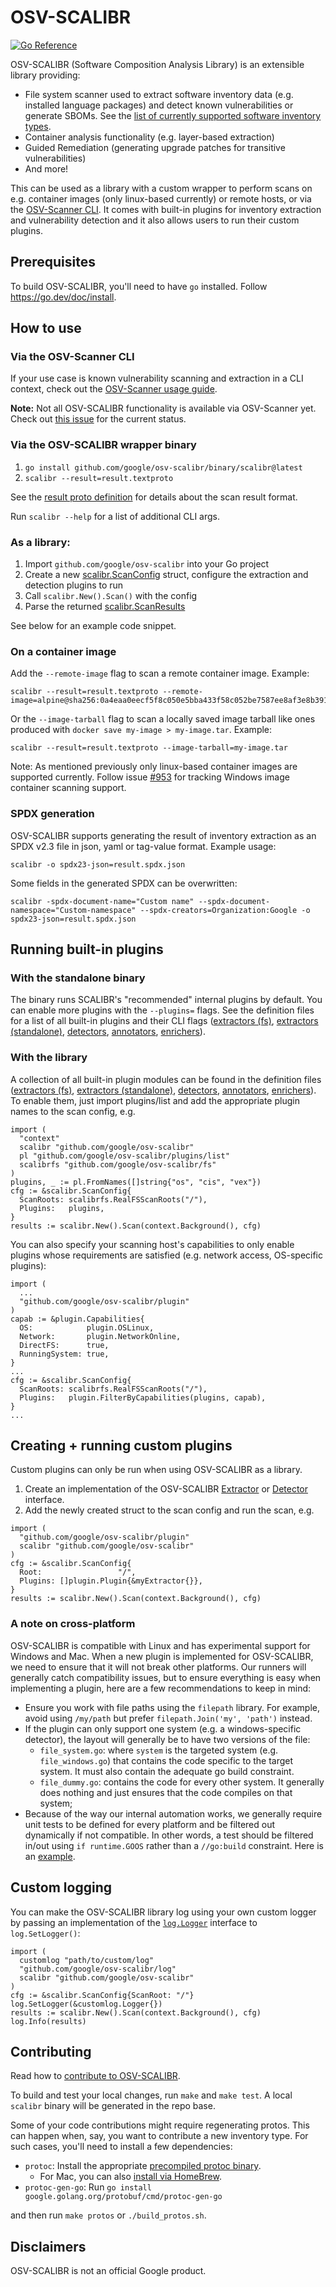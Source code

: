 # OSV-SCALIBR

[![Go Reference](https://pkg.go.dev/badge/github.com/google/osv-scalibr.svg)](https://pkg.go.dev/github.com/google/osv-scalibr)

OSV-SCALIBR (Software Composition Analysis Library) is an extensible library
providing:

- File system scanner used to extract software inventory data (e.g.
installed language packages) and detect known vulnerabilities or generate SBOMs.
See the
[list of currently supported software inventory types](docs/supported_inventory_types.md).
- Container analysis functionality (e.g. layer-based extraction)
- Guided Remediation (generating upgrade patches for transitive vulnerabilities)
- And more!

This can be used as a library with a custom wrapper to perform scans on e.g.
container images (only linux-based currently) or remote hosts, or via the
[OSV-Scanner CLI](https://github.com/google/osv-scanner). It comes with built-in
plugins for inventory extraction and vulnerability detection and it also allows
users to run their custom plugins.

## Prerequisites

To build OSV-SCALIBR, you'll need to have `go` installed. Follow
https://go.dev/doc/install.

## How to use

### Via the OSV-Scanner CLI

If your use case is known vulnerability scanning and extraction in a CLI
context, check out the
[OSV-Scanner usage guide](https://google.github.io/osv-scanner/usage/).

**Note:** Not all OSV-SCALIBR functionality is available via OSV-Scanner yet.
Check out [this issue](https://github.com/google/osv-scanner/issues/1701) for
the current status.

### Via the OSV-SCALIBR wrapper binary

1. `go install github.com/google/osv-scalibr/binary/scalibr@latest`
1. `scalibr --result=result.textproto`

See the [result proto definition](/binary/proto/scan_result.proto) for details
about the scan result format.

Run `scalibr --help` for a list of additional CLI args.

### As a library:

1.  Import `github.com/google/osv-scalibr` into your Go project
1.  Create a new [scalibr.ScanConfig](/scalibr.go#L36) struct, configure the
    extraction and detection plugins to run
1.  Call `scalibr.New().Scan()` with the config
1.  Parse the returned [scalibr.ScanResults](/scalibr.go#L50)

See below for an example code snippet.

### On a container image

Add the `--remote-image` flag to scan a remote container image. Example:

```
scalibr --result=result.textproto --remote-image=alpine@sha256:0a4eaa0eecf5f8c050e5bba433f58c052be7587ee8af3e8b3910ef9ab5fbe9f5
```

Or the `--image-tarball` flag to scan a locally saved image tarball like ones
produced with `docker save my-image > my-image.tar`. Example:

```
scalibr --result=result.textproto --image-tarball=my-image.tar
```

Note: As mentioned previously only linux-based container images are supported
currently. Follow issue [#953](https://github.com/google/osv-scalibr/issues/953)
for tracking Windows image container scanning support.

### SPDX generation

OSV-SCALIBR supports generating the result of inventory extraction as an SPDX
v2.3 file in json, yaml or tag-value format. Example usage:

```
scalibr -o spdx23-json=result.spdx.json
```

Some fields in the generated SPDX can be overwritten:

```
scalibr -spdx-document-name="Custom name" --spdx-document-namespace="Custom-namespace" --spdx-creators=Organization:Google -o spdx23-json=result.spdx.json
```

## Running built-in plugins

### With the standalone binary

The binary runs SCALIBR's "recommended" internal plugins by default. You can
enable more plugins with the `--plugins=` flags. See the
definition files for a list of all built-in plugins and their CLI flags
([extractors (fs)](/extractor/filesystem/list/list.go),
[extractors (standalone)](/extractor/filesystem/list/list.go),
[detectors](/detector/list/list.go),
[annotators](/annotator/list/list.go),
[enrichers](/enricher/enricherlist/list.go)).

### With the library

A collection of all built-in plugin modules can be found in the definition files
([extractors (fs)](/extractor/filesystem/list/list.go),
[extractors (standalone)](/extractor/filesystem/list/list.go),
[detectors](/detector/list/list.go),
[annotators](/annotator/list/list.go),
[enrichers](/enricher/enricherlist/list.go)).
To enable them, just import plugins/list and add the appropriate plugin names
to the scan config, e.g.
```
import (
  "context"
  scalibr "github.com/google/osv-scalibr"
  pl "github.com/google/osv-scalibr/plugins/list"
  scalibrfs "github.com/google/osv-scalibr/fs"
)
plugins, _ := pl.FromNames([]string{"os", "cis", "vex"})
cfg := &scalibr.ScanConfig{
  ScanRoots: scalibrfs.RealFSScanRoots("/"),
  Plugins:   plugins,
}
results := scalibr.New().Scan(context.Background(), cfg)
```

You can also specify your scanning host's capabilities to only enable plugins
whose requirements are satisfied (e.g. network access, OS-specific plugins):

```
import (
  ...
  "github.com/google/osv-scalibr/plugin"
)
capab := &plugin.Capabilities{
  OS:            plugin.OSLinux,
  Network:       plugin.NetworkOnline,
  DirectFS:      true,
  RunningSystem: true,
}
...
cfg := &scalibr.ScanConfig{
  ScanRoots: scalibrfs.RealFSScanRoots("/"),
  Plugins:   plugin.FilterByCapabilities(plugins, capab),
}
...
```

## Creating + running custom plugins

Custom plugins can only be run when using OSV-SCALIBR as a library.

1.  Create an implementation of the OSV-SCALIBR
    [Extractor](/extractor/filesystem/extractor.go#L30) or
    [Detector](/detector/detector.go#L28) interface.
2.  Add the newly created struct to the scan config and run the scan, e.g.

```
import (
  "github.com/google/osv-scalibr/plugin"
  scalibr "github.com/google/osv-scalibr"
)
cfg := &scalibr.ScanConfig{
  Root:                 "/",
  Plugins: []plugin.Plugin{&myExtractor{}},
}
results := scalibr.New().Scan(context.Background(), cfg)
```

### A note on cross-platform

OSV-SCALIBR is compatible with Linux and has experimental support for Windows
and Mac. When a new plugin is implemented for OSV-SCALIBR, we need to ensure
that it will not break other platforms. Our runners will generally catch
compatibility issues, but to ensure everything is easy when implementing a
plugin, here are a few recommendations to keep in mind:

*   Ensure you work with file paths using the `filepath` library. For example,
    avoid using `/my/path` but prefer `filepath.Join('my', 'path')` instead.
*   If the plugin can only support one system (e.g. a windows-specific
    detector), the layout will generally be to have two versions of the file:
    *   `file_system.go`: where `system` is the targeted system (e.g.
        `file_windows.go`) that contains the code specific to the target system.
        It must also contain the adequate go build constraint.
    *   `file_dummy.go`: contains the code for every other system. It generally
        does nothing and just ensures that the code compiles on that system;
*   Because of the way our internal automation works, we generally require unit
    tests to be defined for every platform and be filtered out dynamically if
    not compatible. In other words, a test should be filtered in/out using `if
    runtime.GOOS` rather than a `//go:build` constraint. Here is an
    [example](https://github.com/google/osv-scalibr/commit/7a87679f5c688e7bac4527d29c1823597a52bb40#diff-72efad005e0fbfe34c60e496dfb55ec15fc50f4b12be0934f08a3acaf7733616L79).

## Custom logging

You can make the OSV-SCALIBR library log using your own custom logger by passing
an implementation of the [`log.Logger`](/log/log.go#L22) interface to
`log.SetLogger()`:

```
import (
  customlog "path/to/custom/log"
  "github.com/google/osv-scalibr/log"
  scalibr "github.com/google/osv-scalibr"
)
cfg := &scalibr.ScanConfig{ScanRoot: "/"}
log.SetLogger(&customlog.Logger{})
results := scalibr.New().Scan(context.Background(), cfg)
log.Info(results)
```

## Contributing

Read how to [contribute to OSV-SCALIBR](CONTRIBUTING.md).

To build and test your local changes, run `make` and `make test`. A local
`scalibr` binary will be generated in the repo base.

Some of your code contributions might require regenerating protos. This can
happen when, say, you want to contribute a new inventory type. For such cases,
you'll need to install a few dependencies:

*   `protoc`: Install the appropriate
    [precompiled protoc binary](https://grpc.io/docs/protoc-installation/#install-pre-compiled-binaries-any-os).
    *   For Mac, you can also
        [install via HomeBrew](https://grpc.io/docs/protoc-installation/#install-using-a-package-manager).
*   `protoc-gen-go`: Run `go install
    google.golang.org/protobuf/cmd/protoc-gen-go`

and then run `make protos` or `./build_protos.sh`.

## Disclaimers

OSV-SCALIBR is not an official Google product.
